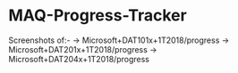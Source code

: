 # MAQ-Progress-Tracker
Screenshots of:-
-> Microsoft+DAT101x+1T2018/progress
-> Microsoft+DAT201x+1T2018/progress
-> Microsoft+DAT204x+1T2018/progress
